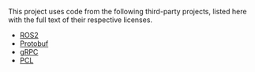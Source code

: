 This project uses code from the following third-party projects, listed here
with the full text of their respective licenses.

- [ROS2](https://docs.ros.org/) 
- [Protobuf](https://github.com/protocolbuffers/protobuf/blob/main/LICENSE)
- [gRPC](https://github.com/grpc/grpc/blob/master/LICENSE)
- [PCL](https://github.com/PointCloudLibrary/pcl/blob/master/LICENSE.txt)